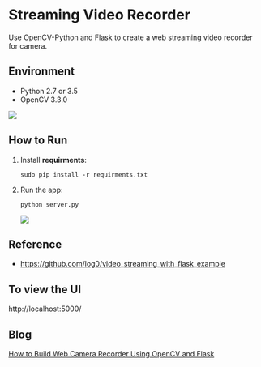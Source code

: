 # Streaming Video Recorder
Use OpenCV-Python and Flask to create a web streaming video recorder for camera.

## Environment
* Python 2.7 or 3.5
* OpenCV 3.3.0

![](/home/chris/Desktop/web-camera-recorder/screenshot/updates.png) 

## How to Run 
1. Install **requirments**:

    ```
    sudo pip install -r requirments.txt 
    ```

2. Run the app:

    ```
    python server.py
    ```
   
   
   ![](../docs/webapp.png) 

## Reference
* https://github.com/log0/video_streaming_with_flask_example

## To view the UI

http://localhost:5000/

## Blog
[How to Build Web Camera Recorder Using OpenCV and Flask][1]

[0]:https://en.wikipedia.org/wiki/Microsoft_Windows_SDK
[1]:http://www.codepool.biz/web-camera-recorder-oepncv-flask.html
